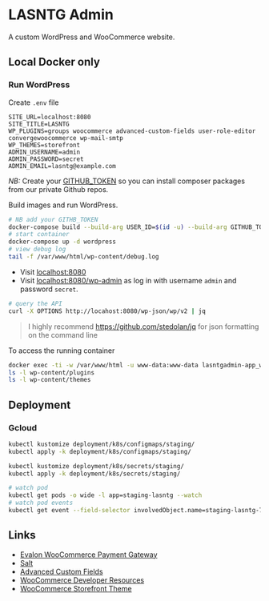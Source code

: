 # LASNTG Admin 

A custom WordPress and WooCommerce website.

## Local Docker only

### Run WordPress

Create `.env` file

```
SITE_URL=localhost:8080
SITE_TITLE=LASNTG
WP_PLUGINS=groups woocommerce advanced-custom-fields user-role-editor convergewoocommerce wp-mail-smtp
WP_THEMES=storefront
ADMIN_USERNAME=admin
ADMIN_PASSWORD=secret
ADMIN_EMAIL=lasntg@example.com
```

_NB:_ Create your [GITHUB_TOKEN](https://github.com/settings/tokens/new?scopes=repo,read:packages&description=Install%20packages) so you can install composer packages from our private Github repos.

Build images and run WordPress.

```sh
# NB add your GITHB_TOKEN 
docker-compose build --build-arg USER_ID=$(id -u) --build-arg GITHUB_TOKEN=
# start container
docker-compose up -d wordpress
# view debug log
tail -f /var/www/html/wp-content/debug.log
```

- Visit [localhost:8080](http://localhost:8080)
- Visit [localhost:8080/wp-admin](http://localhost:/wp-login.php) as log in with username `admin` and password `secret`.

```sh
# query the API
curl -X OPTIONS http://locahost:8080/wp-json/wp/v2 | jq
```

> I highly recommend https://github.com/stedolan/jq for json formatting on the command line

To access the running container

```sh
docker exec -ti -w /var/www/html -u www-data:www-data lasntgadmin-app_wordpress_1 bash
ls -l wp-content/plugins
ls -l wp-content/themes
```

## Deployment

### Gcloud

```sh
kubectl kustomize deployment/k8s/configmaps/staging/
kubectl apply -k deployment/k8s/configmaps/staging/

kubectl kustomize deployment/k8s/secrets/staging/
kubectl apply -k deployment/k8s/secrets/staging/
```

```sh
# watch pod
kubectl get pods -o wide -l app=staging-lasntg --watch
# watch pod events
kubectl get event --field-selector involvedObject.name=staging-lasntg-7788ffdbb7-nkn87 --watch
```

## Links

- [Evalon WooCommerce Payment Gateway](https://developer.elavon.com/na/docs/converge/1.0.0/integration-guide/shopping_carts/woocommerce_installation_guide)
- [Salt](https://api.wordpress.org/secret-key/1.1/salt)
- [Advanced Custom Fields](https://www.advancedcustomfields.com/resources)
- [WooCommerce Developer Resources](https://developer.woocommerce.com/)
- [WooCommerce Storefront Theme](https://woocommerce.com/documentation/themes/storefront/)

